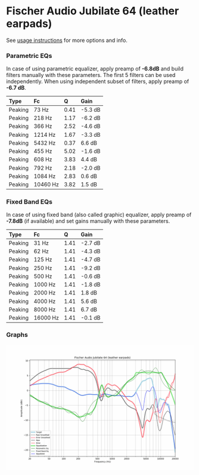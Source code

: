 # Fischer Audio Jubilate 64 (leather earpads)
See [usage instructions](https://github.com/jaakkopasanen/AutoEq#usage) for more options and info.

### Parametric EQs
In case of using parametric equalizer, apply preamp of **-6.8dB** and build filters manually
with these parameters. The first 5 filters can be used independently.
When using independent subset of filters, apply preamp of **-6.7 dB**.

| Type    | Fc       |    Q | Gain    |
|:--------|:---------|:-----|:--------|
| Peaking | 73 Hz    | 0.41 | -5.3 dB |
| Peaking | 218 Hz   | 1.17 | -6.2 dB |
| Peaking | 366 Hz   | 2.52 | -4.6 dB |
| Peaking | 1214 Hz  | 1.67 | -3.3 dB |
| Peaking | 5432 Hz  | 0.37 | 6.6 dB  |
| Peaking | 455 Hz   | 5.02 | -1.6 dB |
| Peaking | 608 Hz   | 3.83 | 4.4 dB  |
| Peaking | 792 Hz   | 2.18 | -2.0 dB |
| Peaking | 1084 Hz  | 2.83 | 0.6 dB  |
| Peaking | 10460 Hz | 3.82 | 1.5 dB  |

### Fixed Band EQs
In case of using fixed band (also called graphic) equalizer, apply preamp of **-7.8dB**
(if available) and set gains manually with these parameters.

| Type    | Fc       |    Q | Gain    |
|:--------|:---------|:-----|:--------|
| Peaking | 31 Hz    | 1.41 | -2.7 dB |
| Peaking | 62 Hz    | 1.41 | -4.3 dB |
| Peaking | 125 Hz   | 1.41 | -4.7 dB |
| Peaking | 250 Hz   | 1.41 | -9.2 dB |
| Peaking | 500 Hz   | 1.41 | -0.6 dB |
| Peaking | 1000 Hz  | 1.41 | -1.8 dB |
| Peaking | 2000 Hz  | 1.41 | 1.8 dB  |
| Peaking | 4000 Hz  | 1.41 | 5.6 dB  |
| Peaking | 8000 Hz  | 1.41 | 6.7 dB  |
| Peaking | 16000 Hz | 1.41 | -0.1 dB |

### Graphs
![](./Fischer%20Audio%20Jubilate%2064%20(leather%20earpads).png)